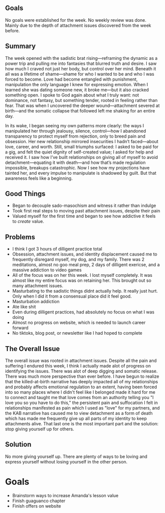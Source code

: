 ## Goals

No goals were established for the week. No weekly review was done. Mainly due to the depth of attachment issues discovered from the week before. 

## Summary

The week opened with the sadistic brat rising—reframing the dynamic as a power trip and pulling me into fantasies that blurred truth and desire. I saw how much I craved not just her body, but control over her mind. Beneath it all was a lifetime of shame—shame for who I wanted to be and who I was forced to become. Love had become entangled with punishment, manipulation the only language I knew for expressing emotion. When I learned she was dating someone new, it broke me—but it also cracked something open. I spoke to God again about what I truly want: not dominance, not fantasy, but something tender, rooted in feeling rather than fear. That was when I uncovered the deeper wound—attachment severed at birth—and the somatic collapse that followed left me shaking for an entire day.

In its wake, I began seeing my own patterns more clearly: the ways I manipulated her through jealousy, silence, control—how I abandoned transparency to protect myself from rejection, only to breed pain and obsession. Her new relationship mirrored insecurities I hadn’t faced—about love, career, and worth. Still, small triumphs surfaced: I asked to be paid for a gig, and felt the quiet dignity of self-created value; I asked for help and received it. I saw how I’ve built relationships on giving all of myself to avoid detachment—equating it with death—and how that’s made regulation impossible, breakups catastrophic. Now I see how my projections have tainted her, and every impulse to manipulate is shadowed by guilt. But that awareness feels like a beginning.

## Good Things

- Began to decouple sado-masochism and witness it rather than indulge
- Took first real steps to moving past attachment issues, despite their pain
- Valued myself for the first time and began to see how addictive it feels to *create* value.

## Problems

- I think I got 3 hours of dilligent practice total
- Obsession, attachment issues, and identity displacement caused me to frequently disregard myself, my dog, and my family. There was 2 meditations, almost no goo meal prep, 2 days of dilligent exericse, and a massive addiction to video games
- All of the focus was on her this week. I lost myself completely. It was almost like my entire focus was on retaining her. This brought out so many attachment issues. 
- Masturbating to the sadistic things didnt actually help. It really just hurt. Only when I did it from a consensual place did it feel good.
- Masturbation addiction
- Ate like shit
- Even during dilligent practices, had absolutely no focus on what I was doing
- Almost no progress on website, which is needed to launch career forward
- No tiktoks, blog post, or newsletter like I had hoped to complete

## The Overall Issue

The overall issue was rooted in attachment issues. Despite all the pain and suffering I endured this week, I think I actually made alot of progress on identifying the issues. There was alot of deep digging and somatic release. There was much more perspective than ever before. I have begun to realize that the killed-at-birth narrative has deeply impacted all of my relationships and probably affects emotional regulation to an extent, having been forced into so many places where I didn't feel like I belonged made it hard for me to connect and taught me that love comes from an authority telling you "I love you so you have to do this," the persistent pain and suffocation I felt in relationships manifested as pain which I used as "love" for my partners, and the KAB narrative has caused me to view detachment as a form of death which has made me frequently give up all parts of my identity to keep attachments alive. That last one is the most important part and the solution: stop giving yourself up for others.

## Solution

No more giving yourself up. There are plenty of ways to be loving and express yourself without losing yourself in the other person. 

# Goals

- Brainstorm ways to increase Amanda's lesson value
- Finish guaguanco chapter
- Finish offers on website
